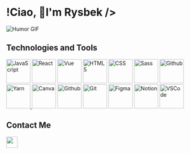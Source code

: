 # !Ciao, 🌟I'm Rysbek />
![Humor GIF](https://media.giphy.com/media/13CoXDiaCcCoyk/giphy.gif)







## Technologies and Tools

[<img src="https://cdn.iconscout.com/icon/free/png-64/javascript-2752148-2284965.png" alt="JavaScript" width="64" height="64">](https://developer.mozilla.org/en-US/docs/Web/JavaScript)
[<img src="https://cdn.iconscout.com/icon/free/png-64/react-4-1175110.png" alt="React" width="64" height="64">](https://reactjs.org/)
[<img src="https://cdn.iconscout.com/icon/free/png-64/vue-282497.png" alt="Vue" width="64" height="64">](https://vuejs.org/)
[<img src="https://cdn.iconscout.com/icon/free/png-64/html-2752151-2284975.png" alt="HTML5" width="64" height="64">](https://developer.mozilla.org/en-US/docs/Web/HTML)
[<img src="https://cdn.iconscout.com/icon/free/png-64/css-131-722685.png" alt="CSS" width="64" height="64">](https://developer.mozilla.org/en-US/docs/Web/CSS)
[<img src="https://cdn.iconscout.com/icon/free/png-64/sass-226054.png" alt="Sass" width="64" height="64">](https://sass-lang.com/documentation)
[<img src="https://raw.githubusercontent.com/npm/logos/master/npm%20square/n-64.png" alt="Github" width="64" height="64">](https://www.npmjs.com/)
<a href="https://yarnpkg.com/">
  <img src="https://avatars.githubusercontent.com/u/22247014?s=64&v=4" alt="Yarn" width="64" height="64">
</a>
[<img src="https://logo.clearbit.com/canva.com" alt="Canva" width="64" height="64">](https://www.canva.com/)
[<img src="https://cdn.iconscout.com/icon/free/png-64/github-153-675523.png" alt="Github" width="64" height="64">](https://github.com/)
[<img src="https://cdn.iconscout.com/icon/free/png-64/git-225996.png" alt="Git" width="64" height="64">](https://git-scm.com/)
[<img src="https://cdn.iconscout.com/icon/free/png-64/figma-2296079-1912030.png" alt="Figma" width="64" height="64">](https://www.figma.com/)
[<img src="https://cdn.worldvectorlogo.com/logos/notion-2.svg" alt="Notion" width="64" height="64">](https://www.notion.so/)
[<img src="https://cdn.worldvectorlogo.com/logos/visual-studio-code-1.svg" alt="VSCode" width="64" height="64">](https://code.visualstudio.com/)


## Contact Me

[<img src="(https://www.google.com/url?sa=i&url=https%3A%2F%2Fpngtree.com%2Ffree-png-vectors%2Femail-icon&psig=AOvVaw0CJEhWgYjKxtjksHSxZ8SO&ust=1686011043123000&source=images&cd=vfe&ved=0CBEQjRxqFwoTCNjI3NXuqv8CFQAAAAAdAAAAABAE)" width="30" height="30">](mailto:rysbeck1@gmail.com)

